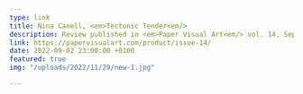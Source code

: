 ```yaml
---
type: link
title: Nina Canell, <em>Tectonic Tender<em/>
description: Review published in <em>Paper Visual Art<em/> vol. 14, September 2022
link: https://papervisualart.com/product/issue-14/
date: 2022-09-02 23:00:00 +0100
featured: true
img: "/uploads/2022/11/29/new-1.jpg"

---
```

